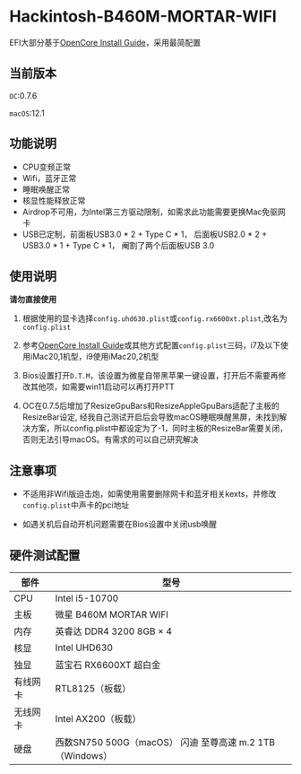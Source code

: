 # Hackintosh-B460M-MORTAR-WIFI

EFI大部分基于[OpenCore Install Guide](https://dortania.github.io/OpenCore-Install-Guide/)，采用最简配置

## 当前版本

`OC`:0.7.6

`macOS`:12.1

## 功能说明

- CPU变频正常
- Wifi，蓝牙正常
- 睡眠唤醒正常
- 核显性能释放正常
- Airdrop不可用，为Intel第三方驱动限制，如需求此功能需要更换Mac免驱网卡
- USB已定制，前面板USB3.0 * 2 + Type C * 1， 后面板USB2.0 * 2 + USB3.0 * 1 + Type C * 1， 阉割了两个后面板USB 3.0

## 使用说明

**请勿直接使用**

1. 根据使用的显卡选择`config.uhd630.plist`或`config.rx6600xt.plist`,改名为`config.plist`

2. 参考[OpenCore Install Guide](https://dortania.github.io/OpenCore-Install-Guide/config.plist/comet-lake.html#platforminfo)或其他方式配置`config.plist`三码，i7及以下使用iMac20,1机型，i9使用iMac20,2机型

3. Bios设置打开`D.T.M`，该设置为微星自带黑苹果一键设置，打开后不需要再修改其他项，如需要win11启动可以再打开PTT

4. OC在0.7.5后增加了ResizeGpuBars和ResizeAppleGpuBars适配了主板的ResizeBar设定, 经我自己测试开启后会导致macOS睡眠唤醒黑屏，未找到解决方案，所以config.plist中都设定为了-1，同时主板的ResizeBar需要关闭，否则无法引导macOS。有需求的可以自己研究解决

## 注意事项

- 不适用非Wifi版迫击炮，如需使用需要删除网卡和蓝牙相关kexts，并修改`config.plist`中声卡的pci地址

- 如遇关机后自动开机问题需要在Bios设置中关闭usb唤醒

## 硬件测试配置

| 部件     | 型号                     |
| -------- | ------------------------ |
| CPU      | Intel i5-10700           |
| 主板     | 微星 B460M MORTAR WIFI   |
| 内存     | 英睿达 DDR4 3200 8GB × 4 |
| 核显     | Intel UHD630            |
| 独显     | 蓝宝石 RX6600XT 超白金    |
| 有线网卡 | RTL8125（板载）          |
| 无线网卡 | Intel AX200（板载）      |
| 硬盘     | 西数SN750 500G（macOS） 闪迪 至尊高速 m.2 1TB（Windows）    |
